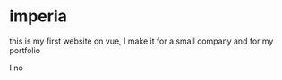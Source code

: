 # imperia

this is my first website on vue, I make it for a small company and for my portfolio

I no
